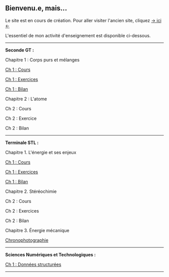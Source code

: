 ## Bienvenu.e, mais...

Le site est en cours de création. Pour aller visiter l'ancien site, cliquez [-> ici <-](https://sites.google.com/view/cyril-sturtz/accueil?authuser=0)

L'essentiel de mon activité d'enseignement est disponible ci-dessous.

---

**Seconde GT :**

Chapitre 1 : Corps purs et mélanges

[Ch 1 : Cours](Ch1_CPM.pdf.pdf)

[Ch 1 : Exercices](Ch1_CPM_exo.pdf)

[Ch 1 : Bilan](Ch1_CPM_Bilan.pdf)

Chapitre 2 : L'atome

Ch 2 : Cours

Ch 2 : Exercice

Ch 2 : Bilan

---

**Terminale STL :**

Chapitre 1. L'énergie et ses enjeux

[Ch 1 : Cours](enjeu_energie.pdf.pdf)

[Ch 1 : Exercices](enjeu_energieAP.pdf.pdf)

[Ch 1 : Bilan](BILAN_enjeu_energie.pdf.pdf)

Chapitre 2. Stéréochimie

Ch 2 : Cours

Ch 2 : Exercices

Ch 2 : Bilan

Chapitre 3. Énergie mécanique

[Chronophotographie](chrono_golf.BMP)

---
**Sciences Numériques et Technologiques :**

[Ch 1 : Données structurées](Ch1_donnees.pdf.pdf)

---
